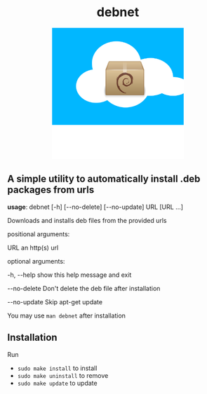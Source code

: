 <h1 align="center">debnet</h1>
<p align="center">
<img src="./logohq.png" width=300>
</p>

A simple utility to automatically install .deb packages from urls
---


**usage**: debnet \[-h] \[--no-delete] \[--no-update] URL \[URL ...]

Downloads and installs deb files from the provided urls

positional arguments:

  URL          an http(s) url

optional arguments:


  -h, --help   show this help message and exit

  --no-delete  Don't delete the deb file after installation

  --no-update  Skip apt-get update

You may use `man debnet` after installation

## Installation

Run 
* `sudo make install` to install
* `sudo make uninstall` to remove
* `sudo make update` to update

